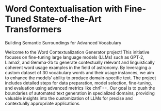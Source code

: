 # Word Contextualisation with Fine-Tuned State-of-the-Art Transformers
Building Semantic Surroundings for Advanced Vocabulary

Welcome to the Word Contextualization Generator project! This initiative focuses on fine-tuning large language models (LLMs) such as GPT-2, Llama2, and Gemma-2b to generate contextually relevant and linguistically coherent word usage examples in the field of astronomy. By leveraging a custom dataset of 30 vocabulary words and their usage instances, we aim to enhance the models' ability to produce domain-specific text. The project includes detailed steps for data preparation, model selection, fine-tuning, and evaluation using advanced metrics like chrF++. Our goal is to push the boundaries of automated text generation in specialized domains, providing valuable insights into the customization of LLMs for precise and contextually appropriate applications.
